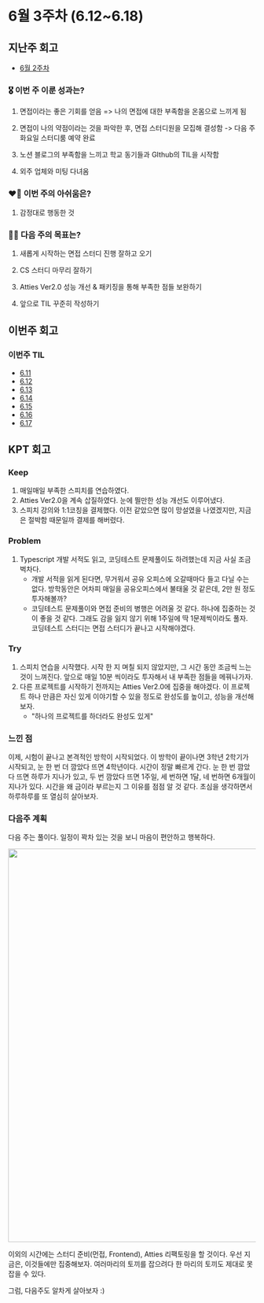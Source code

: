 # 6월 3주차 (6.12~6.18)

## 지난주 회고

- [6월 2주차](https://peter-coding.tistory.com/378)

### 🎖️ 이번 주 이룬 성과는?

1. 면접이라는 좋은 기회를 얻음 => 나의 면접에 대한 부족함을 온몸으로 느끼게 됨

2. 면접이 나의 약점이라는 것을 파악한 후, 면접 스터디원을 모집해 결성함 -> 다음 주 화요일 스터디룸 예약 완료
3. 노션 블로그의 부족함을 느끼고 학교 동기들과 GIthub의 TIL을 시작함

4. 외주 업체와 미팅 다녀옴

### ❤️‍🔥 이번 주의 아쉬움은?

1. 감정대로 행동한 것

### 🏃‍♂️ 다음 주의 목표는?

1. 새롭게 시작하는 면접 스터디 진행 잘하고 오기

2. CS 스터디 마무리 잘하기

3. Atties Ver2.0 성능 개선 & 패키징을 통해 부족한 점들 보완하기

4. 앞으로 TIL 꾸준히 작성하기

## 이번주 회고

### 이번주 TIL

- [6.11](https://github.com/Self-Driven-Development/TIL/blob/main/박규성/23.06/6.11.md)
- [6.12](https://github.com/Self-Driven-Development/TIL/blob/main/박규성/23.06/6.12.md)
- [6.13](https://github.com/Self-Driven-Development/TIL/blob/main/박규성/23.06/6.13.md)
- [6.14](https://github.com/Self-Driven-Development/TIL/blob/main/박규성/23.06/6.14.md)
- [6.15](https://github.com/Self-Driven-Development/TIL/blob/main/박규성/23.06/6.15.md)
- [6.16](https://github.com/Self-Driven-Development/TIL/blob/main/박규성/23.06/6.16.md)
- [6.17](https://github.com/Self-Driven-Development/TIL/blob/main/박규성/23.06/6.17.md)

## KPT 회고

### Keep

1. 매일매일 부족한 스피치를 연습하였다.
2. Atties Ver2.0을 계속 삽질하였다. 눈에 띌만한 성능 개선도 이루어냈다.
3. 스피치 강의와 1:1코칭을 결제했다. 이전 같았으면 많이 망설였을 나였겠지만, 지금은 절박함 때문일까 결제를 해버렸다.

### Problem

1. Typescript 개발 서적도 읽고, 코딩테스트 문제풀이도 하려했는데 지금 사실 조금 벅차다.
   - 개발 서적을 읽게 된다면, 무거워서 공유 오피스에 오갈때마다 들고 다닐 수는 없다. 방학동안은 어차피 매일을 공유오피스에서 불태울 것 같은데, 2만 원 정도 투자해볼까?
   - 코딩테스트 문제풀이와 면접 준비의 병행은 어려울 것 같다. 하나에 집중하는 것이 좋을 것 같다. 그래도 감을 잃지 않기 위해 1주일에 딱 1문제씩이라도 풀자. 코딩테스트 스터디는 면접 스터디가 끝나고 시작해야겠다.

### Try

1. 스피치 연습을 시작했다. 시작 한 지 며칠 되지 않았지만, 그 시간 동안 조금씩 느는 것이 느껴진다. 앞으로 매일 10분 씩이라도 투자해서 내 부족한 점들을 메꿔나가자.
2. 다른 프로젝트를 시작하기 전까지는 Atties Ver2.0에 집중을 해야겠다. 이 프로젝트 하나 만큼은 자신 있게 이야기할 수 있을 정도로 완성도를 높이고, 성능을 개선해보자.
   - "하나의 프로젝트를 하더라도 완성도 있게"

### 느낀 점

이제, 시험이 끝나고 본격적인 방학이 시작되었다. 이 방학이 끝이나면 3학년 2학기가 시작되고, 눈 한 번 더 깜았다 뜨면 4학년이다. 시간이 정말 빠르게 간다. 눈 한 번 깜았다 뜨면 하루가 지나가 있고, 두 번 깜았다 뜨면 1주일, 세 번하면 1달, 네 번하면 6개월이 지나가 있다. 시간을 왜 금이라 부르는지 그 이유를 점점 알 것 같다. 초심을 생각하면서 하루하루를 또 열심히 살아보자.

### 다음주 계획

다음 주는 풀이다. 일정이 꽉차 있는 것을 보니 마음이 편안하고 행복하다.

<img src='https://github.com/guesung/atties-ver2.0/assets/62178788/0d391c14-ead4-4320-ac40-7507d138fbac' width="800"/>

이외의 시간에는 스터디 준비(먼접, Frontend), Atties 리팩토링을 할 것이다. 우선 지금은, 이것들에만 집중해보자. 여러마리의 토끼를 잡으려다 한 마리의 토끼도 제대로 못잡을 수 있다.

그럼, 다음주도 알차게 살아보자 :)
